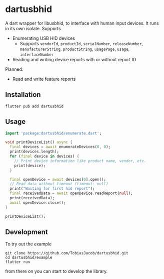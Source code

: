 # dartusbhid

A dart wrapper for libusbhid, to interface with human input devices. It runs in its own isolate. Supports

* Enumerating USB HID devices
  * Supports `vendorId`, `productId`, `serialNumber`, `releaseNumber`, `manufacturerString`, `productString`, `usagePage`, `usage`, `interfaceNumber`
* Reading and writing device reports with or without report ID

Planned:

* Read and write feature reports

## Installation

```console
flutter pub add dartusbhid
```

## Usage

```dart
import 'package:dartusbhid/enumerate.dart';

void printDeviceList() async {
  final devices = await enumerateDevices(0, 0);
  print(devices.length);
  for (final device in devices) {
    // Print device information like product name, vendor, etc.
    print(device);
  }

  final openDevice = await devices[0].open();
  // Read data without timeout (timeout: null)
  print("Waiting for first hid report");
  final receivedData = await openDevice.readReport(null);
  print(receivedData);
  await openDevice.close();
}

printDeviceList();
```

## Development

To try out the example

```console
git clone https://github.com/TobiasJacob/dartusbhid.git
cd dartusbhid/example
flutter run
```

from there on you can start to develop the library.
